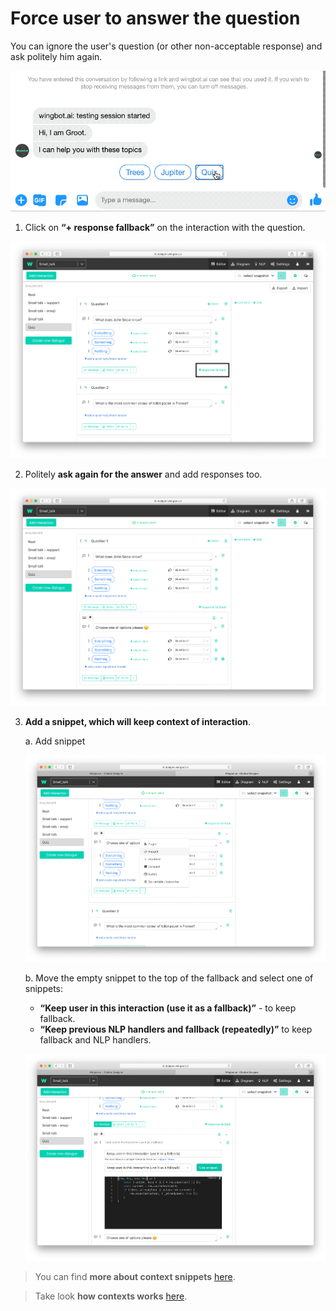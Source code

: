 # Force user to answer the question

You can ignore the user's question (or other non-acceptable response) and ask politely him again. 

![conversation direct](./image1.gif)

1. Click on **“+ response fallback”** on the interaction with the question.

![add fallback](./image_1.png)

2. Politely **ask again for the answer** and add responses too.

![add message](./image_2.png)

3. **Add a snippet, which will keep context of interaction**.

    a. Add snippet

    ![add snippet](./image_3.png)

    b. Move the empty snippet to the top of the fallback and select one of snippets: 
    - **“Keep user in this interaction (use it as a fallback)”** - to keep fallback.
    - **“Keep previous NLP handlers and fallback (repeatedly)”** to keep fallback and NLP handlers.

    ![add snippet](./image_4.png)


> You can find **more about context snippets** [here](./../HelpersForKeepingUserInContext/snippetsFonContext.html).

> Take look **how contexts works** [here](./../keepUserInContext/keepUserInContext.html).
